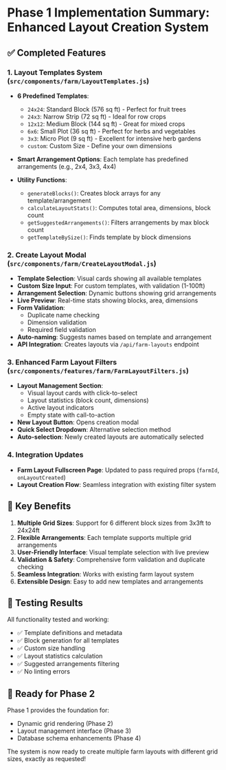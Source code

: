# Phase 1 Implementation Summary: Enhanced Layout Creation System

## ✅ Completed Features

### 1. Layout Templates System (`src/components/farm/LayoutTemplates.js`)

- **6 Predefined Templates**:

  - `24x24`: Standard Block (576 sq ft) - Perfect for fruit trees
  - `24x3`: Narrow Strip (72 sq ft) - Ideal for row crops
  - `12x12`: Medium Block (144 sq ft) - Great for mixed crops
  - `6x6`: Small Plot (36 sq ft) - Perfect for herbs and vegetables
  - `3x3`: Micro Plot (9 sq ft) - Excellent for intensive herb gardens
  - `custom`: Custom Size - Define your own dimensions

- **Smart Arrangement Options**: Each template has predefined arrangements (e.g., 2x4, 3x3, 4x4)
- **Utility Functions**:
  - `generateBlocks()`: Creates block arrays for any template/arrangement
  - `calculateLayoutStats()`: Computes total area, dimensions, block count
  - `getSuggestedArrangements()`: Filters arrangements by max block count
  - `getTemplateBySize()`: Finds template by block dimensions

### 2. Create Layout Modal (`src/components/farm/CreateLayoutModal.js`)

- **Template Selection**: Visual cards showing all available templates
- **Custom Size Input**: For custom templates, with validation (1-100ft)
- **Arrangement Selection**: Dynamic buttons showing grid arrangements
- **Live Preview**: Real-time stats showing blocks, area, dimensions
- **Form Validation**:
  - Duplicate name checking
  - Dimension validation
  - Required field validation
- **Auto-naming**: Suggests names based on template and arrangement
- **API Integration**: Creates layouts via `/api/farm-layouts` endpoint

### 3. Enhanced Farm Layout Filters (`src/components/features/farm/FarmLayoutFilters.js`)

- **Layout Management Section**:
  - Visual layout cards with click-to-select
  - Layout statistics (block count, dimensions)
  - Active layout indicators
  - Empty state with call-to-action
- **New Layout Button**: Opens creation modal
- **Quick Select Dropdown**: Alternative selection method
- **Auto-selection**: Newly created layouts are automatically selected

### 4. Integration Updates

- **Farm Layout Fullscreen Page**: Updated to pass required props (`farmId`, `onLayoutCreated`)
- **Layout Creation Flow**: Seamless integration with existing filter system

## 🎯 Key Benefits

1. **Multiple Grid Sizes**: Support for 6 different block sizes from 3x3ft to 24x24ft
2. **Flexible Arrangements**: Each template supports multiple grid arrangements
3. **User-Friendly Interface**: Visual template selection with live preview
4. **Validation & Safety**: Comprehensive form validation and duplicate checking
5. **Seamless Integration**: Works with existing farm layout system
6. **Extensible Design**: Easy to add new templates and arrangements

## 🧪 Testing Results

All functionality tested and working:

- ✅ Template definitions and metadata
- ✅ Block generation for all templates
- ✅ Custom size handling
- ✅ Layout statistics calculation
- ✅ Suggested arrangements filtering
- ✅ No linting errors

## 🚀 Ready for Phase 2

Phase 1 provides the foundation for:

- Dynamic grid rendering (Phase 2)
- Layout management interface (Phase 3)
- Database schema enhancements (Phase 4)

The system is now ready to create multiple farm layouts with different grid sizes, exactly as requested!
